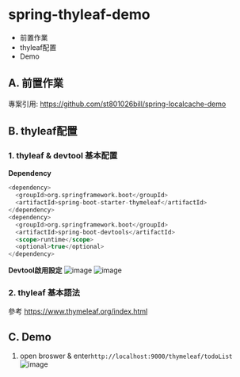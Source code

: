 # spring-thyleaf-demo
* 前置作業
* thyleaf配置
* Demo

**A. 前置作業**  
---
專案引用: https://github.com/st801026bill/spring-localcache-demo

**B. thyleaf配置**  
---
### 1. thyleaf & devtool 基本配置
**Dependency**
```sql
<dependency>
  <groupId>org.springframework.boot</groupId>
  <artifactId>spring-boot-starter-thymeleaf</artifactId>
</dependency>
<dependency>
  <groupId>org.springframework.boot</groupId>
  <artifactId>spring-boot-devtools</artifactId>
  <scope>runtime</scope>
  <optional>true</optional>
</dependency>
```
**Devtool啟用設定**
![image](https://github.com/st801026bill/spring-thymeleaf-demo/blob/master/image/devtool1.png)
![image](https://github.com/st801026bill/spring-thymeleaf-demo/blob/master/image/devtool2.png)

### 2. thyleaf 基本語法
參考 https://www.thymeleaf.org/index.html

**C. Demo**  
---  
1. open broswer & enter`http://localhost:9000/thymeleaf/todoList`
![image](https://github.com/st801026bill/spring-thymeleaf-demo/blob/master/image/thymeleaf.png)
